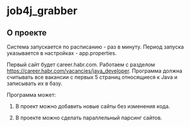 # job4j_grabber

## О проекте

Система запускается по расписанию - раз в минуту.  Период запуска указывается в настройках - app.properties.

Первый сайт будет career.habr.com. Работаем с разделом https://career.habr.com/vacancies/java_developer.
Программа должна считывать все вакансии c первых 5 страниц относящиеся к Java и записывать их в базу.

Программа может:

1. В проект можно добавить новые сайты без изменения кода.

2. В проекте можно сделать параллельный парсинг сайтов.
